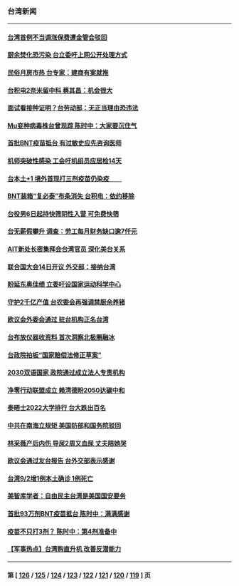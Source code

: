 ### 台湾新闻
---
#### [台湾首例不当调涨保费遭金管会驳回](../../pages/ncid1349361/n13205407.md) 
#### [厨余焚化恐污染 台立委吁上网公开处理方式](../../pages/ncid1349361/n13205409.md) 
#### [民俗月房市热 台专家：建商有案就推](../../pages/ncid1349361/n13205413.md) 
#### [台积电2奈米留中科 蔡其昌：机会很大](../../pages/ncid1349361/n13205356.md) 
#### [面试看接种证明？台劳动部：无正当理由恐违法](../../pages/ncid1349361/n13205286.md) 
#### [Mu变种病毒株台曾现踪 陈时中：大家要沉住气](../../pages/ncid1349361/n13205284.md) 
#### [首批BNT疫苗抵台 有过敏史应先咨询医师](../../pages/ncid1349361/n13205288.md) 
#### [机师突破性感染 工会吁机组员应居检14天](../../pages/ncid1349361/n13205302.md) 
#### [台本土+1 境外首现打三剂疫苗仍染疫　　](../../pages/ncid1349361/n13205201.md) 
#### [BNT装箱“复必泰”布条消失 台积电：依约移除](../../pages/ncid1349361/n13205199.md) 
#### [台役男6日起持快筛阴性入营 可免费快筛](../../pages/ncid1349361/n13205205.md) 
#### [台无薪假攀升 调查：劳工每月财务缺口逾7仟元](../../pages/ncid1349361/n13205208.md) 
#### [AIT新处长密集拜会台湾官员 深化美台关系](../../pages/ncid1349361/n13205108.md) 
#### [联合国大会14日开议 外交部：接纳台湾](../../pages/ncid1349361/n13205488.md) 
#### [盼延东奥佳绩 立委吁设国家运动科学中心](../../pages/ncid1349361/n13205484.md) 
#### [守护2千亿产值 台农委会再强调禁厨余养猪](../../pages/ncid1349361/n13205490.md) 
#### [欧议会外委会通过 驻台机构正名台湾](../../pages/ncid1349361/n13205492.md) 
#### [台布放仪器收资料 首次洞察北极圈融冰](../../pages/ncid1349361/n13205495.md) 
#### [台政院拍板“国家赔偿法修正草案”](../../pages/ncid1349361/n13205509.md) 
#### [2030双语国家 政院通过成立法人专责机构](../../pages/ncid1349361/n13205511.md) 
#### [净零行动联盟成立 赖清德盼2050达碳中和](../../pages/ncid1349361/n13205421.md) 
#### [泰晤士2022大学排行 台大跌出百名](../../pages/ncid1349361/n13205418.md) 
#### [中共在南海立规矩 美国防部和国务院驳回](../../pages/ncid1349361/n13205035.md) 
#### [林采薇产后内伤 导尿2周又血尿 丈夫陪她哭](../../pages/ncid1349361/n13204324.md) 
#### [欧议会通过友台报告 台外交部表示感谢](../../pages/ncid1349361/n13204386.md) 
#### [台湾9/2增1例本土确诊 1例死亡](../../pages/ncid1349361/n13204714.md) 
#### [美智库学者：自由民主台湾是美国国安要务](../../pages/ncid1349361/n13204317.md) 
#### [首批93万剂BNT疫苗抵台 陈时中：满满感谢](../../pages/ncid1349361/n13204364.md) 
#### [疫苗不只打3剂？ 陈时中：第4剂准备中](../../pages/ncid1349361/n13204129.md) 
#### [【军事热点】台湾购直升机 改善反潜能力](../../pages/ncid1349361/n13203392.md) 

---
#### 第 [ [126](./126.md) / [125](./125.md) / [124](./124.md) / [123](./123.md) / [122](./122.md) / [121](./121.md) / [120](./120.md) / [119](./119.md) ] 页
